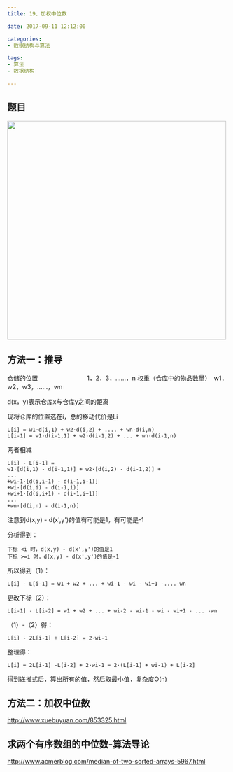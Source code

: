 ```yaml
---
title: 19、加权中位数

date: 2017-09-11 12:12:00

categories:
- 数据结构与算法

tags:
- 算法
- 数据结构

---
```


## 题目

<img src='https://i.imgur.com/RKP9r1y.png' width = "500px"/>

## 方法一：推导

仓储的位置　　　　　　　　1，2，3，……，n
权重（仓库中的物品数量）　w1，w2，w3，……，wn

d(x，y)表示仓库x与仓库y之间的距离

现将仓库的位置选在i，总的移动代价是Li

	L[i] = w1·d(i,1) + w2·d(i,2) + .... + wn·d(i,n)
	L[i-1] = w1·d(i-1,1) + w2·d(i-1,2) + ... + wn·d(i-1,n)

两者相减

	L[i] - L[i-1] = 
	w1·[d(i,1) - d(i-1,1)] + w2·[d(i,2) - d(i-1,2)] + 
	... 
	+wi-1·[d(i,i-1) - d(i-1,i-1)]
	+wi·[d(i,i) - d(i-1,i)] 
	+wi+1·[d(i,i+1) - d(i-1,i+1)]
	...
	+wn·[d(i,n) - d(i-1,n)]

注意到d(x,y) - d(x',y')的值有可能是1，有可能是-1

分析得到：

	下标 <i 时，d(x,y) - d(x',y')的值是1
	下标 >=i 时，d(x,y) - d(x',y')的值是-1

所以得到（1）：

	L[i] - L[i-1] = w1 + w2 + ... + wi-1 - wi - wi+1 -....-wn

更改下标（2）：

	L[i-1] - L[i-2] = w1 + w2 + ... + wi-2 - wi-1 - wi - wi+1 - ... -wn

（1）-（2）得：

	L[i] - 2L[i-1] + L[i-2] = 2·wi-1

整理得：

	L[i] = 2L[i-1] -L[i-2] + 2·wi-1 = 2·(L[i-1] + wi-1) + L[i-2]

得到递推式后，算出所有的值，然后取最小值，复杂度O(n)

## 方法二：加权中位数

http://www.xuebuyuan.com/853325.html

## 求两个有序数组的中位数-算法导论

http://www.acmerblog.com/median-of-two-sorted-arrays-5967.html